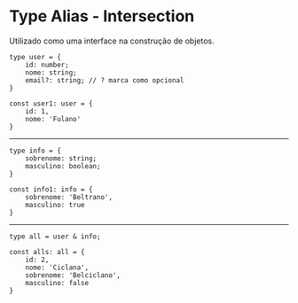 # Type Alias - Intersection
Utilizado como uma interface na construção de objetos.

    type user = {
        id: number;
        nome: string;
        email?: string; // ? marca como opcional
    }

    const user1: user = {
        id: 1,
        nome: 'Fulano'
    } 

---

    type info = {
        sobrenome: string;
        masculino: boolean;
    }

    const info1: info = {
        sobrenome: 'Beltrano',
        masculino: true
    }

---

    type all = user & info;

    const alls: all = {
        id: 2,
        nome: 'Ciclana',
        sobrenome: 'Belciclano',
        masculino: false
    }
